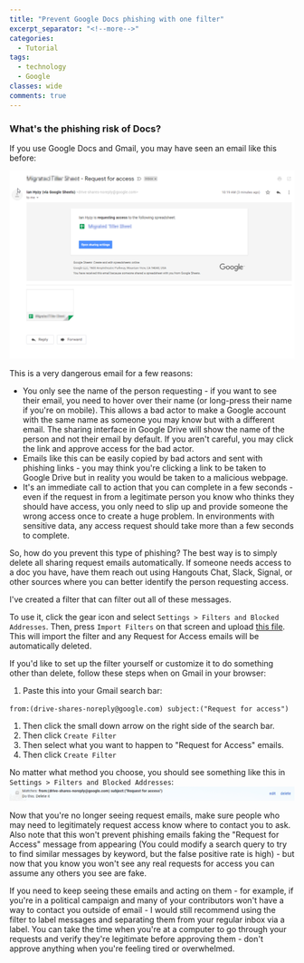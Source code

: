 ```yaml
---
title: "Prevent Google Docs phishing with one filter"
excerpt_separator: "<!--more-->"
categories:
  - Tutorial
tags:
  - technology
  - Google
classes: wide
comments: true
---
```


### What's the phishing risk of Docs?
If you use Google Docs and Gmail, you may have seen an email like this before:

![screenshot of request for access email](/assets/images/request-for-access-email.png)

This is a very dangerous email for a few reasons:

* You only see the name of the person requesting - if you want to see their email, you need to hover over their name (or long-press their name if you're on mobile). This allows a bad actor to make a Google account with the same name as someone you may know but with a different email. The sharing interface in Google Drive will show the name of the person and not their email by default. If you aren't careful, you may click the link and approve access for the bad actor. 
* Emails like this can be easily copied by bad actors and sent with phishing links - you may think you're clicking a link to be taken to Google Drive but in reality you would be taken to a malicious webpage.
* It's an immediate call to action that you can complete in a few seconds - even if the request in from a legitimate person you know who thinks they should have access, you only need to slip up and provide someone the wrong access once to create a huge problem. In environments with sensitive data, any access request should take more than a few seconds to complete.

So, how do you prevent this type of phishing? The best way is to simply delete all sharing request emails automatically. If someone needs access to a doc you have, have them reach out using Hangouts Chat, Slack, Signal, or other sources where you can better identify the person requesting access.

I've created a filter that can filter out all of these messages. 

To use it, click the gear icon and select `Settings > Filters and Blocked Addresses`. Then, press `Import Filters` on that screen and upload <a href="/assets/mailFilters.xml" download>this file</a>. This will import the filter and any Request for Access emails will be automatically deleted.

If you'd like to set up the filter yourself or customize it to do something other than delete, follow these steps when on Gmail in your browser:

1. Paste this into your Gmail search bar:

`from:(drive-shares-noreply@google.com) subject:("Request for access")`

1. Then click the small down arrow on the right side of the search bar.
2. Then click `Create Filter`
3. Then select what you want to happen to "Request for Access" emails.
4. Then click `Create Filter`

No matter what method you choose, you should see something like this in `Settings > Filters and Blocked Addresses`:
![filter as it appears in settings](/assets/images/drive-sharing-filter.png)

Now that you're no longer seeing request emails, make sure people who may need to legitimately request access know where to contact you to ask. Also note that this won't prevent phishing emails faking the "Request for Access" message from appearing (You could modify a search query to try to find similar messages by keyword, but the false positive rate is high) - but now that you know you won't see any real requests for access you can assume any others you see are fake.

If you need to keep seeing these emails and acting on them - for example, if you're in a political campaign and many of your contributors won't have a way to contact you outside of email - I would still recommend using the filter to label messages and separating them from your regular inbox via a label. You can take the time when you're at a computer to go through your requests and verify they're legitimate before approving them - don't approve anything when you're feeling tired or overwhelmed.